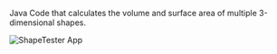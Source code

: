 Java Code that calculates the volume and surface area of multiple 3-dimensional shapes.

![ShapeTester App](https://github.com/Wheaties0/Programming_1_2017-2018/ShapeTester/blob/master/BoxVolume.png)
